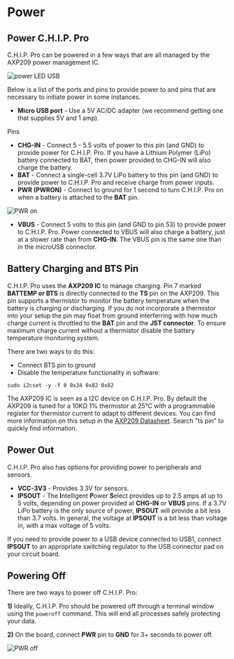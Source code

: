 # Power

## Power C.H.I.P. Pro

C.H.I.P. Pro can be powered in a few ways that are all managed by the AXP209 power management IC. 

![power LED USB](images/powerLED_800.jpg)

Below is a list of the ports and pins to provide power to and pins that are necessary to initiate power in some instances. 

* **Micro USB port** - Use a 5V AC/DC adapter (we recommend getting one that supplies 5V and 1 amp).

Pins

* **CHG-IN** - Connect 5 - 5.5 volts of power to this pin (and GND) to provide power for C.H.I.P. Pro. If you have a Lithium Polymer (LiPo) battery connected to BAT, then power provided to CHG-IN will also charge the battery. 
* **BAT** - Connect a  single-cell 3.7V LiPo battery to this pin (and GND) to provide power to C.H.I.P. Pro and receive charge from power inputs. 
* **PWR (PWRON)** - Connect to ground for 1 second to turn C.H.I.P. Pro on when a battery is attached to the **BAT** pin. 

![PWR on](images/PWRon_800.jpg)

* **VBUS** - Connect 5 volts to this pin (and GND to pin 53) to provide power to C.H.I.P. Pro. Power connected to VBUS will also charge a battery, just at a slower rate than from **CHG-IN**. The VBUS pin is the same one than in the microUSB connector.

## Battery Charging and BTS Pin

C.H.I.P. Pro uses the **AXP209 IC** to manage charging. Pin 7 marked **BATTEMP or BTS** is directly connected to the **TS** pin on the AXP209. This pin supports a thermistor to monitor the battery temperature when the battery is charging or discharging.  If you do not incorporate a thermistor into your setup the pin may float from ground interferring with how much charge current is throttled to the **BAT** pin and the **JST connector**. To ensure maximum charge current without a thermistor disable the battery temperature monitoring system.

There are two ways to do this:

* Connect BTS pin to ground
* Disable the temperature functionality in software:

```shell
sudo i2cset -y -f 0 0x34 0x82 0x82
````

The AXP209 IC is seen as a I2C device on C.H.I.P. Pro. By default the AXP209 is tuned for a 10KΩ 1% thermistor at 25°C with a programmable register for thermistor current to adapt to different devices. You can find more information on this setup in the [AXP209 Datasheet](https://github.com/NextThingCo/CHIP-Hardware/blob/master/CHIP%5Bv1_0%5D/CHIPv1_0-BOM-Datasheets/AXP209_Datasheet_v1.0en.pdf). Search "ts pin" to quickly find information.

## Power Out 

C.H.I.P. Pro also has options for providing power to peripherals and sensors.

* **VCC-3V3** - Provides 3.3V for sensors.
* **IPSOUT** - The **I**ntelligent **P**ower **S**elect provides up to 2.5 amps at up to 5 volts, depending on power provided at **CHG-IN** or **VBUS** pins. If a 3.7V LiPo battery is the only source of power, **IPSOUT** will provide a bit less than 3.7 volts. In general, the voltage at **IPSOUT** is a bit less than voltage in, with a max voltage of 5 volts.

If you need to provide power to a USB device connected to USB1, connect **IPSOUT** to an appropriate switching regulator to the USB connector pad on your circuit board. 

## Powering Off

There are two ways to power off C.H.I.P. Pro: 

**1)** Ideally, C.H.I.P. Pro should be powered off through a terminal window using the `poweroff` command. This will end all processes safely	 protecting your data. 

**2)** On the board, connect **PWR** pin to **GND** for 3+ seconds to power off. 


![PWR off](images/PWRoff_800.gif)